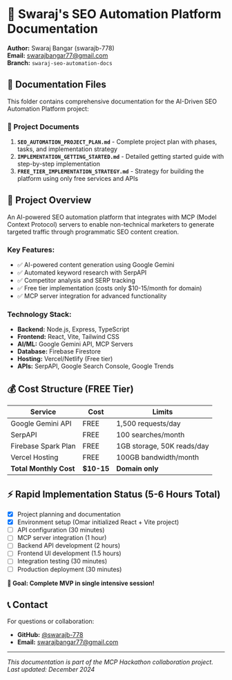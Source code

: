 # 🚀 Swaraj's SEO Automation Platform Documentation

**Author:** Swaraj Bangar (swarajb-778)  
**Email:** swarajbangar77@gmail.com  
**Branch:** `swaraj-seo-automation-docs`

## 📁 Documentation Files

This folder contains comprehensive documentation for the AI-Driven SEO Automation Platform project:

### 📄 Project Documents

1. **`SEO_AUTOMATION_PROJECT_PLAN.md`** - Complete project plan with phases, tasks, and implementation strategy
2. **`IMPLEMENTATION_GETTING_STARTED.md`** - Detailed getting started guide with step-by-step implementation
3. **`FREE_TIER_IMPLEMENTATION_STRATEGY.md`** - Strategy for building the platform using only free services and APIs

## 🎯 Project Overview

An AI-powered SEO automation platform that integrates with MCP (Model Context Protocol) servers to enable non-technical marketers to generate targeted traffic through programmatic SEO content creation.

### Key Features:
- ✅ AI-powered content generation using Google Gemini
- ✅ Automated keyword research with SerpAPI
- ✅ Competitor analysis and SERP tracking
- ✅ Free tier implementation (costs only $10-15/month for domain)
- ✅ MCP server integration for advanced functionality

### Technology Stack:
- **Backend:** Node.js, Express, TypeScript
- **Frontend:** React, Vite, Tailwind CSS
- **AI/ML:** Google Gemini API, MCP Servers
- **Database:** Firebase Firestore
- **Hosting:** Vercel/Netlify (Free tier)
- **APIs:** SerpAPI, Google Search Console, Google Trends

## 💰 Cost Structure (FREE Tier)

| Service | Cost | Limits |
|---------|------|--------|
| Google Gemini API | FREE | 1,500 requests/day |
| SerpAPI | FREE | 100 searches/month |
| Firebase Spark Plan | FREE | 1GB storage, 50K reads/day |
| Vercel Hosting | FREE | 100GB bandwidth/month |
| **Total Monthly Cost** | **$10-15** | **Domain only** |

## ⚡ Rapid Implementation Status (5-6 Hours Total)

- [x] Project planning and documentation
- [x] Environment setup (Omar initialized React + Vite project)
- [ ] API configuration (30 minutes)
- [ ] MCP server integration (1 hour)
- [ ] Backend API development (2 hours)
- [ ] Frontend UI development (1.5 hours)  
- [ ] Integration testing (30 minutes)
- [ ] Production deployment (30 minutes)

**🎯 Goal: Complete MVP in single intensive session!**

## 📞 Contact

For questions or collaboration:
- **GitHub:** [@swarajb-778](https://github.com/swarajb-778)
- **Email:** swarajbangar77@gmail.com

---

*This documentation is part of the MCP Hackathon collaboration project. Last updated: December 2024* 